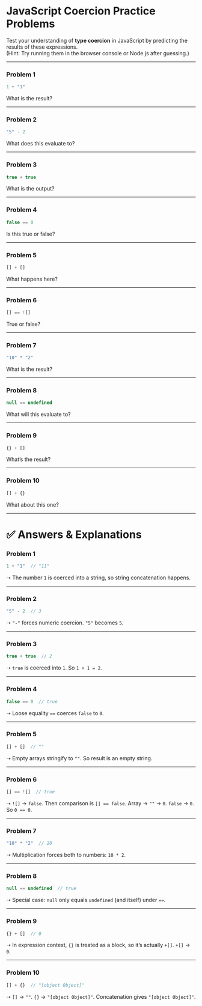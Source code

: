 # JavaScript Coercion Practice Problems

Test your understanding of **type coercion** in JavaScript by predicting the results of these expressions.  
(Hint: Try running them in the browser console or Node.js after guessing.)

---

### Problem 1
```js
1 + "1"
````

What is the result?

---

### Problem 2

```js
"5" - 2
```

What does this evaluate to?

---

### Problem 3

```js
true + true
```

What is the output?

---

### Problem 4

```js
false == 0
```

Is this true or false?

---

### Problem 5

```js
[] + []
```

What happens here?

---

### Problem 6

```js
[] == ![]
```

True or false?

---

### Problem 7

```js
"10" * "2"
```

What is the result?

---

### Problem 8

```js
null == undefined
```

What will this evaluate to?

---

### Problem 9

```js
{} + []
```

What’s the result?

---

### Problem 10

```js
[] + {}
```

What about this one?

---

# ✅ Answers & Explanations

### Problem 1

```js
1 + "1"  // "11"
```

➝ The number `1` is coerced into a string, so string concatenation happens.

---

### Problem 2

```js
"5" - 2  // 3
```

➝ `"-"` forces numeric coercion. `"5"` becomes `5`.

---

### Problem 3

```js
true + true  // 2
```

➝ `true` is coerced into `1`. So `1 + 1 = 2`.

---

### Problem 4

```js
false == 0  // true
```

➝ Loose equality `==` coerces `false` to `0`.

---

### Problem 5

```js
[] + []  // ""
```

➝ Empty arrays stringify to `""`. So result is an empty string.

---

### Problem 6

```js
[] == ![]  // true
```

➝ `![]` → `false`. Then comparison is `[] == false`.
Array → `""` → `0`. `false` → `0`. So `0 == 0`.

---

### Problem 7

```js
"10" * "2"  // 20
```

➝ Multiplication forces both to numbers: `10 * 2`.

---

### Problem 8

```js
null == undefined  // true
```

➝ Special case: `null` only equals `undefined` (and itself) under `==`.

---

### Problem 9

```js
{} + []  // 0
```

➝ In expression context, `{}` is treated as a block, so it’s actually `+[]`.
`+[]` → `0`.

---

### Problem 10

```js
[] + {}  // "[object Object]"
```

➝ `[]` → `""`. `{}` → `"[object Object]"`. Concatenation gives `"[object Object]"`.


